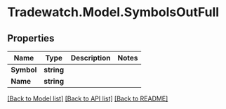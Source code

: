 # Tradewatch.Model.SymbolsOutFull

## Properties

Name | Type | Description | Notes
------------ | ------------- | ------------- | -------------
**Symbol** | **string** |  | 
**Name** | **string** |  | 

[[Back to Model list]](../README.md#documentation-for-models) [[Back to API list]](../README.md#documentation-for-api-endpoints) [[Back to README]](../README.md)

